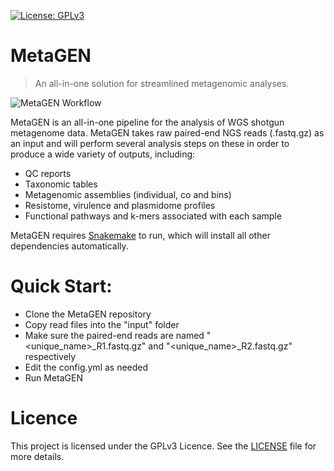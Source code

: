 [![License: GPLv3](https://img.shields.io/badge/License-GPLv3-blue.svg)](https://www.gnu.org/licenses/gpl-3.0)

# MetaGEN
>An all-in-one solution for streamlined metagenomic analyses.

![MetaGEN Workflow](https://github.com/SiWolf/MetaGEN/blob/master/workflow.png)

MetaGEN is an all-in-one pipeline for the analysis of WGS shotgun metagenome data. MetaGEN takes raw paired-end NGS reads (.fastq.gz) as an input and will perform several analysis steps on these in order to produce a wide variety of outputs, including:
* QC reports
* Taxonomic tables
* Metagenomic assemblies (individual, co and bins)
* Resistome, virulence and plasmidome profiles
* Functional pathways and k-mers associated with each sample

MetaGEN requires [Snakemake](https://snakemake.readthedocs.io/en/stable/) to run, which will install all other dependencies automatically.

# Quick Start:
* Clone the MetaGEN repository
* Copy read files into the "input" folder
* Make sure the paired-end reads are named "<unique_name>_R1.fastq.gz" and "<unique_name>_R2.fastq.gz" respectively
* Edit the config.yml as needed
* Run MetaGEN

# Licence
This project is licensed under the GPLv3 Licence. See the [LICENSE](LICENSE) file for more details.